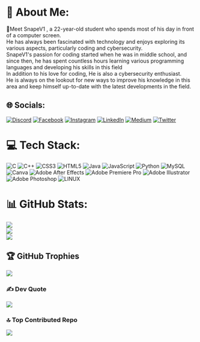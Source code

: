 # 💫 About Me:
🔭Meet SnapeV1 , a 22-year-old student who spends most of his day in front of a computer screen. <br>He has always been fascinated with technology and enjoys exploring its various aspects, particularly coding and cybersecurity. <br>SnapeV1's passion for coding started when he was in middle school, and since then, he has spent countless hours learning various programming languages and developing his skills in this field<br>In addition to his love for coding, He is also a cybersecurity enthusiast. <br>He is always on the lookout for new ways to improve his knowledge in this area and keep himself up-to-date with the latest developments in the field.


## 🌐 Socials:
[![Discord](https://img.shields.io/badge/Discord-%237289DA.svg?logo=discord&logoColor=white)](https://discord.gg/SnapeV1#7206) [![Facebook](https://img.shields.io/badge/Facebook-%231877F2.svg?logo=Facebook&logoColor=white)](https://facebook.com/AmineHammeda) [![Instagram](https://img.shields.io/badge/Instagram-%23E4405F.svg?logo=Instagram&logoColor=white)](https://instagram.com/Amine_Hammeda) [![LinkedIn](https://img.shields.io/badge/LinkedIn-%230077B5.svg?logo=linkedin&logoColor=white)](https://www.linkedin.com/in/hammeda-amine-4a5bba15a/) 
[![Medium](https://img.shields.io/badge/Medium-12100E?logo=medium&logoColor=white)](https://medium.com/@@hamada_amine) [![Twitter](https://img.shields.io/badge/Twitter-%231DA1F2.svg?logo=Twitter&logoColor=white)](https://twitter.com/Amine_Hammeda) 

# 💻 Tech Stack:
![C](https://img.shields.io/badge/c-%2300599C.svg?style=plastic&logo=c&logoColor=white) ![C++](https://img.shields.io/badge/c++-%2300599C.svg?style=plastic&logo=c%2B%2B&logoColor=white) ![CSS3](https://img.shields.io/badge/css3-%231572B6.svg?style=plastic&logo=css3&logoColor=white) ![HTML5](https://img.shields.io/badge/html5-%23E34F26.svg?style=plastic&logo=html5&logoColor=white) ![Java](https://img.shields.io/badge/java-%23ED8B00.svg?style=plastic&logo=java&logoColor=white) ![JavaScript](https://img.shields.io/badge/javascript-%23323330.svg?style=plastic&logo=javascript&logoColor=%23F7DF1E) ![Python](https://img.shields.io/badge/python-3670A0?style=plastic&logo=python&logoColor=ffdd54) ![MySQL](https://img.shields.io/badge/mysql-%2300f.svg?style=plastic&logo=mysql&logoColor=white) ![Canva](https://img.shields.io/badge/Canva-%2300C4CC.svg?style=plastic&logo=Canva&logoColor=white) ![Adobe After Effects](https://img.shields.io/badge/Adobe%20After%20Effects-9999FF.svg?style=plastic&logo=Adobe%20After%20Effects&logoColor=white) ![Adobe Premiere Pro](https://img.shields.io/badge/Adobe%20Premiere%20Pro-9999FF.svg?style=plastic&logo=Adobe%20Premiere%20Pro&logoColor=white) ![Adobe Illustrator](https://img.shields.io/badge/adobeillustrator-%23FF9A00.svg?style=plastic&logo=adobeillustrator&logoColor=white) ![Adobe Photoshop](https://img.shields.io/badge/adobephotoshop-%2331A8FF.svg?style=plastic&logo=adobephotoshop&logoColor=white) ![LINUX](https://img.shields.io/badge/Linux-FCC624?style=plastic&logo=linux&logoColor=black)
# 📊 GitHub Stats:
![](https://github-readme-stats.vercel.app/api?username=SnapeV1&theme=dark&hide_border=false&include_all_commits=false&count_private=false)<br/>
![](https://github-readme-streak-stats.herokuapp.com/?user=SnapeV1&theme=dark&hide_border=false)<br/>
![](https://github-readme-stats.vercel.app/api/top-langs/?username=SnapeV1&theme=dark&hide_border=false&include_all_commits=false&count_private=false&layout=compact)

## 🏆 GitHub Trophies
![](https://github-profile-trophy.vercel.app/?username=SnapeV1&theme=radical&no-frame=false&no-bg=true&margin-w=4)

### ✍️ Dev Quote
![](https://quotes-github-readme.vercel.app/api?type=vetical&theme=dark)

### 🔝 Top Contributed Repo
![](https://github-contributor-stats.vercel.app/api?username=SnapeV1&limit=5&theme=onedark&combine_all_yearly_contributions=true)

<!-- Proudly created with GPRM ( https://gprm.itsvg.in ) -->
